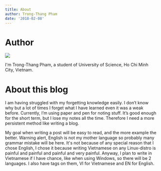 ```yaml
---
title: About
author: Trong-Thang Pham
date: '2018-02-08'
---
```


# Author
![](/post/about_files/profile_img.png)

I'm Trong-Thang Pham, a student of University of Science, Ho Chi Minh City, Vietnam. 

# About this blog

I am having struggled with my forgetting knowledge easily. I don’t know why but a lot of times I forget what I have learned even it was a weak before. Currently, I’m using paper and pen for noting stuff. It’s good enough for the short term, but I lose my notes all the time. Therefore I need a more persistent method like writing a blog.

My goal when writing a post will be easy to read, and the more example the better. Warning alert, English is not my mother language so probably many grammar mistake will be here. It's not because of any special reason that I chose English, I chose it because writing Vietnamese on any Linux-distro is painful and painful and painful and very painful. Anyway, I plan to write in Vietnamese if I have chance, like when using Windows, so there will be 2 languages. I also have tags on them, VI for Vietnamese and EN for English.
